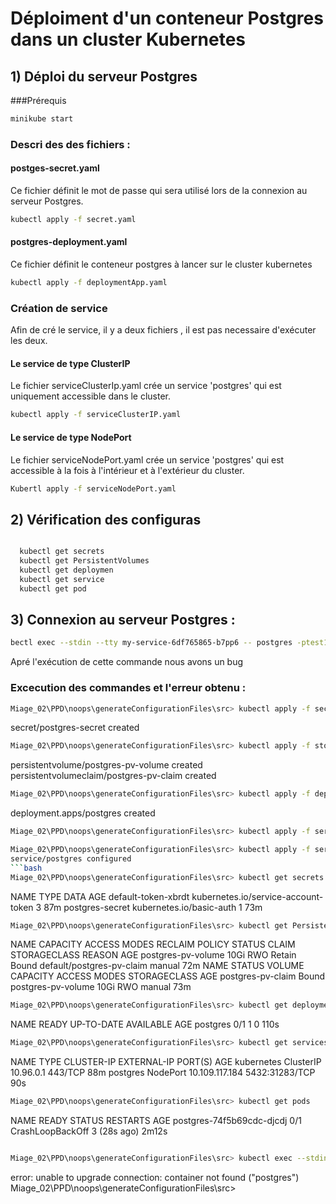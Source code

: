 #  Déploiment  d'un conteneur  Postgres dans un cluster Kubernetes

## 1) Déploi du serveur Postgres 
###Prérequis
```bash
minikube start
```

### Descri des  des fichiers  :

#### postges-secret.yaml 
Ce fichier définit le mot de passe qui sera utilisé lors de la connexion au serveur  Postgres.
```bash 
kubectl apply -f secret.yaml
```

####  postgres-deployment.yaml
Ce fichier définit  le conteneur postgres à lancer sur  le cluster kubernetes
```bash
kubectl apply -f deploymentApp.yaml
```
### Création de service 
Afin de cré le service, il  y a deux fichiers , il est pas necessaire d'exécuter les deux.

#### Le service de type ClusterIP 
Le fichier serviceClusterIp.yaml crée un service 'postgres' qui est uniquement accessible dans le cluster.
```bash 
kubectl apply -f serviceClusterIP.yaml
```
#### Le service de type NodePort 
Le fichier serviceNodePort.yaml crée un service 'postgres' qui est accessible à la fois à l'intérieur et à l'extérieur du cluster. 
```bash 
Kubertl apply -f serviceNodePort.yaml
```

## 2) Vérification des  configuras
```bash

  kubectl get secrets
  kubectl get PersistentVolumes
  kubectl get deploymen
  kubectl get service
  kubectl get pod
  ```
## 3) Connexion au serveur Postgres :
```bash
bectl exec --stdin --tty my-service-6df765865-b7pp6 -- postgres -ptest1234
```
Apré l'exécution de cette commande nous avons un bug 

### Excecution des commandes et l'erreur obtenu : 
```bash
Miage_02\PPD\noops\generateConfigurationFiles\src> kubectl apply -f secret.yaml
```
secret/postgres-secret created
```bash
Miage_02\PPD\noops\generateConfigurationFiles\src> kubectl apply -f storage.yaml
```
persistentvolume/postgres-pv-volume created
persistentvolumeclaim/postgres-pv-claim created
```bash
Miage_02\PPD\noops\generateConfigurationFiles\src> kubectl apply -f deploymentDB.yaml
```
deployment.apps/postgres created
```bash
Miage_02\PPD\noops\generateConfigurationFiles\src> kubectl apply -f serviceClusterIp.yaml      
```
```bash
Miage_02\PPD\noops\generateConfigurationFiles\src> kubectl apply -f serviceNodePort.yaml      
service/postgres configured
```bash
Miage_02\PPD\noops\generateConfigurationFiles\src> kubectl get secrets
```
NAME                  TYPE                                  DATA   AGE
default-token-xbrdt   kubernetes.io/service-account-token   3      87m
postgres-secret       kubernetes.io/basic-auth              1      73m
```bash
Miage_02\PPD\noops\generateConfigurationFiles\src> kubectl get PersistentVolumes
```
NAME                 CAPACITY   ACCESS MODES   RECLAIM POLICY   STATUS   CLAIM                       STORAGECLASS   REASON   AGE
postgres-pv-volume   10Gi       RWO            Retain           Bound    default/postgres-pv-claim   manual                  72m
NAME                STATUS   VOLUME               CAPACITY   ACCESS MODES   STORAGECLASS   AGE
postgres-pv-claim   Bound    postgres-pv-volume   10Gi       RWO            manual         73m

```bash
Miage_02\PPD\noops\generateConfigurationFiles\src> kubectl get deployments
```
NAME       READY   UP-TO-DATE   AVAILABLE   AGE
postgres   0/1     1            0           110s

```bash
Miage_02\PPD\noops\generateConfigurationFiles\src> kubectl get services
```
NAME         TYPE        CLUSTER-IP       EXTERNAL-IP   PORT(S)          AGE
kubernetes   ClusterIP   10.96.0.1        <none>        443/TCP          88m
postgres     NodePort    10.109.117.184   <none>        5432:31283/TCP   90s

```bash
Miage_02\PPD\noops\generateConfigurationFiles\src> kubectl get pods
```
NAME                        READY   STATUS             RESTARTS      AGE
postgres-74f5b69cdc-djcdj   0/1     CrashLoopBackOff   3 (28s ago)   2m12s
  
```bash

Miage_02\PPD\noops\generateConfigurationFiles\src> kubectl exec --stdin --tty postgres-74f5b69cdc-djcdj -- postgres -ptest1234
```
error: unable to upgrade connection: container not found ("postgres")
Miage_02\PPD\noops\generateConfigurationFiles\src>

